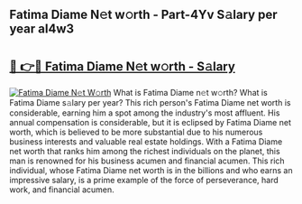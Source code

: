 ## Fatima Diame N𝚎t w𝚘rth - Part-4Yv S𝚊lary per year aI4w3

# <h2><a href="http://gc0gc4.nevu.top/?p=Fatima+Diame">🔗 👉🔴 Fatima Diame N𝚎t w𝚘rth - S𝚊lary</a></h2>

[![Fatima Diame N𝚎t W𝚘rth](https://i.imgur.com/Oavwk0R.jpeg)](http://gc0gc4.nevu.top/?p=Fatima+Diame)
What is Fatima Diame n𝚎t w𝚘rth? What is Fatima Diame s𝚊lary per year?
This rich person's Fatima Diame net worth is considerable, earning him a spot among the industry's most affluent. His annual compensation is considerable, but it is eclipsed by Fatima Diame net worth, which is believed to be more substantial due to his numerous business interests and valuable real estate holdings. With a Fatima Diame net worth that ranks him among the richest individuals on the planet, this man is renowned for his business acumen and financial acumen. This rich individual, whose Fatima Diame net worth is in the billions and who earns an impressive salary, is a prime example of the force of perseverance, hard work, and financial acumen.
